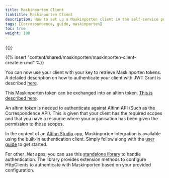```yaml
---
title: Maskinporten Client
linktitle: Maskinporten Client
description: How to set up a Maskinporten client in the self-service portal
tags: [Correspondence, guide, maskinporten]
toc: true
weight: 100
---
```


{{<children />}}

{{% insert "content/shared/maskinporten/maskinporten-client-create.en.md" %}}

You can now use your client with your key to retrieve Maskinporten tokens. 
A detailed description on how to authenticate your client with JWT Grant is described [here](https://docs.digdir.no/docs/Maskinporten/maskinporten_guide_apikonsument).

This Maskinporten token can be exchanged into an altinn token. [This is described here](/authentication/what-do-you-get/).

An altinn token is needed to authenticate against Altinn API (Such as the Correspondence API). This is given that your client has the required scopes and that you have a resource where your organisation has been given the permission to those scopes.

In the context of an [Altinn Studio](/altinn-studio) app, Maskinporten integration is available using the built-in authentication client. Simply follow along with the [user guide](/altinn-studio/guides/integration/maskinporten) to get started.

For other _.Net_ apps, you can use this [standalone library](https://github.com/Altinn/altinn-apiclient-maskinporten) to handle authentication. The library provides extension methods to configure HttpClients to authenticate with Maskinporten based on your provided configuration.